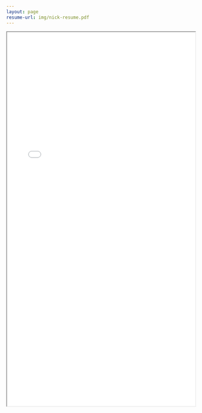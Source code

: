 ```yaml
---
layout: page
resume-url: img/nick-resume.pdf
---
```


<iframe src="{{site.baseurl}}/img/nick-resume.pdf" width="100%" height="1000px"></iframe>


